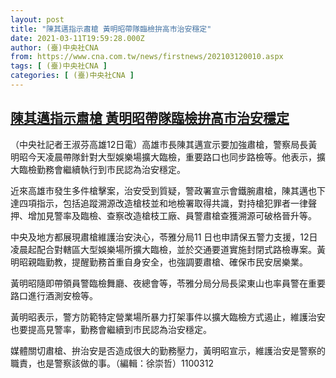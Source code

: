 ```yaml
---
layout: post
title: "陳其邁指示肅槍 黃明昭帶隊臨檢拚高市治安穩定"
date: 2021-03-11T19:59:28.000Z
author: (臺)中央社CNA
from: https://www.cna.com.tw/news/firstnews/202103120010.aspx
tags: [ (臺)中央社CNA ]
categories: [ (臺)中央社CNA ]
---
```

<!--1615492768000-->
[陳其邁指示肅槍 黃明昭帶隊臨檢拚高市治安穩定](https://www.cna.com.tw/news/firstnews/202103120010.aspx)
------

<div>
<div></div><div class="paragraph"><p>（中央社記者王淑芬高雄12日電）高雄市長陳其邁宣示要加強肅槍，警察局長黃明昭今天凌晨帶隊針對大型娛樂場擴大臨檢，重要路口也同步路檢等。他表示，擴大臨檢勤務會繼續執行到市民認為治安穩定。</p><p>近來高雄市發生多件槍擊案，治安受到質疑，警政署宣示會鐵腕肅槍，陳其邁也下達四項指示，包括追蹤溯源改造槍枝並和地檢署取得共識，對持槍犯罪者一律聲押、增加見警率及臨檢、查察改造槍枝工廠、員警肅槍查獲溯源可破格晉升等。</p><p>中央及地方都展現肅槍維護治安決心，苓雅分局11 日也申請保五警力支援，12日凌晨起配合對轄區大型娛樂場所擴大臨檢，並於交通要道實施封閉式路檢專案。黃明昭親臨勤教，提醒勤務首重自身安全，也強調要肅槍、確保市民安居樂業。</p><p>黃明昭隨即帶領員警臨檢舞廳、夜總會等，苓雅分局分局長梁東山也率員警在重要路口進行酒測安檢等。</p><p>黃明昭表示，警方防範特定營業場所暴力打架事件以擴大臨檢方式遏止，維護治安也要提高見警率，勤務會繼續到市民認為治安穩定。</p><p>媒體關切肅槍、拚治安是否造成很大的勤務壓力，黃明昭宣示，維護治安是警察的職責，也是警察該做的事。（編輯：徐崇哲）1100312</p></div>
</div>
